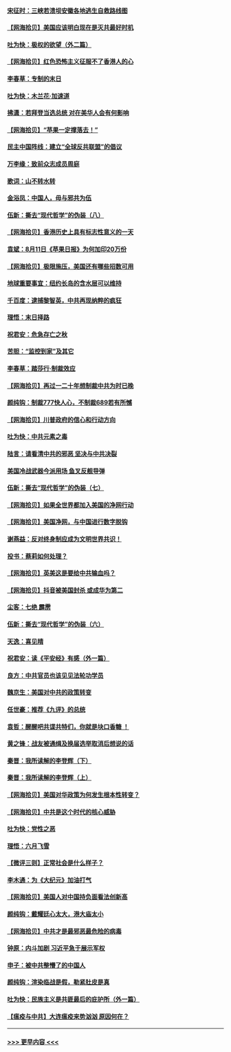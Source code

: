 #### [宋征时：三峡若溃坝安徽各地逃生自救路线图](../pages/nsc993/n12332450.md?t=08151502) 
#### [【网海拾贝】美国应该明白现在是灭共最好时机](../pages/nsc993/n12332313.md?t=08151502) 
#### [吐为快：极权的欲望（外二篇）](../pages/nsc993/n12332089.md?t=08151502) 
#### [【网海拾贝】红色恐怖主义征服不了香港人的心](../pages/nsc993/n12329296.md?t=08151502) 
#### [李春草：专制的末日](../pages/nsc993/n12329079.md?t=08151502) 
#### [吐为快：木兰花‧加速道](../pages/nsc993/n12327366.md?t=08151502) 
#### [拂潇：若拜登当选总统 对在美华人会有何影响](../pages/nsc993/n12295996.md?t=08151502) 
#### [【网海拾贝】“苹果一定撑落去！”](../pages/nsc993/n12326784.md?t=08151502) 
#### [民主中国阵线：建立“全球反共联盟”的倡议](../pages/nsc993/n12324177.md?t=08151502) 
#### [万李缘：致前众志成员周庭](../pages/nsc993/n12324635.md?t=08151502) 
#### [歌词：山不转水转](../pages/nsc993/n12324599.md?t=08151502) 
#### [金浴凤：中国人，毋与邪共为伍](../pages/nsc993/n12324257.md?t=08151502) 
#### [伍新：撕去“现代哲学”的伪装（八）](../pages/nsc993/n12324188.md?t=08151502) 
#### [【网海拾贝】香港历史上具有标志性意义的一天](../pages/nsc993/n12324021.md?t=08151502) 
#### [袁斌：8月11日《苹果日报》为何加印20万份](../pages/nsc993/n12323955.md?t=08151502) 
#### [【网海拾贝】极限施压，美国还有哪些招数可用](../pages/nsc993/n12322512.md?t=08151502) 
#### [地球重要事宜：纽约长岛的含水层可以维持](../pages/nsc993/n12321844.md?t=08151502) 
#### [千百度：逮捕黎智英，中共再现纳粹的疯狂](../pages/nsc993/n12321777.md?t=08151502) 
#### [理悟：末日择路](../pages/nsc993/n12320812.md?t=08151502) 
#### [祝君安：危急存亡之秋](../pages/nsc993/n12320795.md?t=08151502) 
#### [苦胆：“监控到家”及其它](../pages/nsc993/n12320751.md?t=08151502) 
#### [李春草：踏莎行·制裁效应](../pages/nsc993/n12318290.md?t=08151502) 
#### [【网海拾贝】再过一二十年想制裁中共为时已晚](../pages/nsc993/n12318195.md?t=08151502) 
#### [颜纯钩：制裁777快人心，不制裁689若有所憾](../pages/nsc993/n12316912.md?t=08151502) 
#### [【网海拾贝】川普政府的信心和行动方向](../pages/nsc993/n12316673.md?t=08151502) 
#### [吐为快：中共元素之毒](../pages/nsc993/n12316547.md?t=08151502) 
#### [陆言：请看清中共的邪恶 坚决与中共决裂](../pages/nsc993/n12315784.md?t=08151502) 
#### [美国冷战武器今派用场 鱼叉反舰导弹](../pages/nsc993/n12316258.md?t=08151502) 
#### [伍新：撕去“现代哲学”的伪装（七）](../pages/nsc993/n12315846.md?t=08151502) 
#### [【网海拾贝】如果全世界都加入美国的净网行动](../pages/nsc993/n12315588.md?t=08151502) 
#### [【网海拾贝】美国净网，与中国进行数字脱钩](../pages/nsc993/n12312813.md?t=08151502) 
#### [谢燕益：反对终身制应成为文明世界共识！](../pages/nsc993/n12310465.md?t=08151502) 
#### [投书：蔡莉如何处理？](../pages/nsc993/n12310224.md?t=08151502) 
#### [【网海拾贝】英美这是要给中共输血吗？](../pages/nsc993/n12307646.md?t=08151502) 
#### [【网海拾贝】抖音被美国封杀 或成华为第二](../pages/nsc993/n12305277.md?t=08151502) 
#### [尘客：七绝 霹雳](../pages/nsc993/n12304053.md?t=08151502) 
#### [伍新：撕去“现代哲学”的伪装（六）](../pages/nsc993/n12303243.md?t=08151502) 
#### [天逸：喜见晴](../pages/nsc993/n12303226.md?t=08151502) 
#### [祝君安：读《平安经》有感（外一篇）](../pages/nsc993/n12303170.md?t=08151502) 
#### [良方：中共官员也该见见法轮功学员](../pages/nsc993/n12302985.md?t=08151502) 
#### [魏京生：美国对中共的政策转变](../pages/nsc993/n12302929.md?t=08151502) 
#### [任世豪：推荐《九评》的总统](../pages/nsc993/n12302838.md?t=08151502) 
#### [袁哲：醒醒吧共谍共特们，你就是块口香糖 ！](../pages/nsc993/n12302678.md?t=08151502) 
#### [黄之锋：战友被通缉及换届选举取消后想说的话](../pages/nsc993/n12302681.md?t=08151502) 
#### [秦晋：我所读解的李登辉（下）](../pages/nsc993/n12302171.md?t=08151502) 
#### [秦晋：我所读解的李登辉（上）](../pages/nsc993/n12301979.md?t=08151502) 
#### [【网海拾贝】美国对华政策为何发生根本性转变？](../pages/nsc993/n12302091.md?t=08151502) 
#### [【网海拾贝】中共是这个时代的核心威胁](../pages/nsc993/n12300541.md?t=08151502) 
#### [吐为快：党性之恶](../pages/nsc993/n12300263.md?t=08151502) 
#### [理悟：六月飞雪](../pages/nsc993/n12300243.md?t=08151502) 
#### [【微评三则】正常社会是什么样子？](../pages/nsc993/n12300228.md?t=08151502) 
#### [李木通：为《大纪元》加油打气](../pages/nsc993/n12280363.md?t=08151502) 
#### [【网海拾贝】美国人对中国持负面看法创新高](../pages/nsc993/n12298720.md?t=08151502) 
#### [颜纯钩：戴耀廷心太大，港大庙太小](../pages/nsc993/n12297682.md?t=08151502) 
#### [【网海拾贝】中共才是最邪恶最危险的病毒](../pages/nsc993/n12296470.md?t=08151502) 
#### [钟原：内斗加剧 习近平急于展示军权](../pages/nsc993/n12292544.md?t=08151502) 
#### [申子：被中共整懵了的中国人](../pages/nsc993/n12291389.md?t=08151502) 
#### [颜纯钩：渲染临战是假，勒紧肚皮是真](../pages/nsc993/n12290945.md?t=08151502) 
#### [吐为快：民族主义是共匪最后的庇护所（外一篇）](../pages/nsc993/n12290887.md?t=08151502) 
#### [【瘟疫与中共】大连瘟疫来势汹汹 原因何在？](../pages/nsc993/n12287474.md?t=08151502) 

----
#### [ >>> 更早内容 <<< ](../indexes/nsc993-earlier.md)
